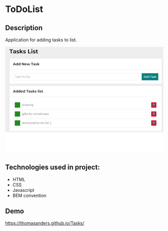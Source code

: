 # ToDoList 
## Description
Application for adding tasks to list. 

![Screen](https://github.com/thomasanders/Tasks/blob/main/images/screen.png)
## Technologies used in project:
- HTML
- CSS
- Javascript
- BEM convention
## Demo
https://thomasanders.github.io/Tasks/
